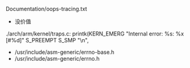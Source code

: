 
Documentation/oops-tracing.txt
- 没价值

./arch/arm/kernel/traps.c:	printk(KERN_EMERG "Internal error: %s: %x [#%d]" S_PREEMPT S_SMP "\n",
- /usr/include/asm-generic/errno-base.h
- /usr/include/asm-generic/errno.h

